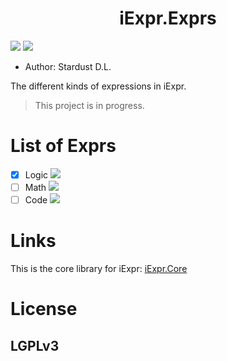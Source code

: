 <div align="center">
    <!--<img src="./resources/images/core.png" width = "8%"/>-->
    <h1>iExpr.Exprs</h1>
</div>

![](https://img.shields.io/badge/framework-.netstandard2.0-blue.svg)
![](http://progressed.io/bar/30?title=done)

[x]: ![](https://img.shields.io/badge/build-passing-brightgreen.svg)
[x]: [![](https://img.shields.io/badge/nuget-v0.3-brightgreen.svg)](https://www.nuget.org/packages/iExpr.Core/0.3.0)

+ Author: Stardust D.L.

The different kinds of expressions in iExpr.

> This project is in progress.

# List of Exprs

- [x] Logic ![](http://progressed.io/bar/100)
- [ ] Math ![](http://progressed.io/bar/20)
- [ ] Code ![](http://progressed.io/bar/0)

# Links

This is the core library for iExpr: [iExpr.Core](https://github.com/iExpr/iExpr.Core)

# License

## LGPLv3